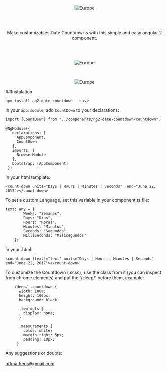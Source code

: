 <p align="center">
<img src="https://raw.githubusercontent.com/matheushf/ng2-date-countdown/master/img/finalcountdown.png" alt="Europe">
</p>

<br>
<br>
<p align="center">
Make customizables Date Countdowns with this simple and easy angular 2 component.
</p>

<br>
<br>

<p align="center">
<img src="https://raw.githubusercontent.com/matheushf/ng2-date-countdown/master/img/custom1.png" alt="Europe">
</p>

<br>

<p align="center">
<img src="https://raw.githubusercontent.com/matheushf/ng2-date-countdown/master/img/custom2.png" alt="Europe">
</p>

##Instalation

`npm install ng2-date-countdown --save`

In your `app.module`, add `CountDown` to your declarations:

```
import {CountDown} from "../components/ng2-date-countdown/countdown";

@NgModule({
   declarations: [
     AppComponent,
     CountDown
   ],
   imports: [
     BrowserModule
   ],
   bootstrap: [AppComponent]
 })
 ```

 In your html template:

 ```
 <count-down units="Days | Hours | Minutes | Seconds"  end="June 22, 2017"></count-down>
 ```

 To set a custom Language, set this variable in your component.ts file:

 ```
 text: any = {
         Weeks: "Semanas",
         Days: "Dias",
         Hours: "Horas",
         Minutes: "Minutos",
         Seconds: "Segundos",
         MilliSeconds: "Milisegundos"
     };
 ```

In your .html:

 ```
 <count-down [text]="text" units="Days | Hours | Minutes | Seconds"  end="June 22, 2017"></count-down>
 ```

To customize the Countdown (.scss), use the class from it (you can inspect from chrome elements) and put the '/deep/' before them, example:

```
    /deep/ .countdown {
      width: 100%;
      height: 100px;
      background: black;

      .two-dots {
        display: none;
      }

      .measurements {
        color: white;
        margin-right: 5px;
        padding: 10px;
     }
```

Any suggestions or doubts:
<br>
<br>
hffmatheus@gmail.com